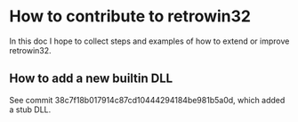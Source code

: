 # How to contribute to retrowin32

In this doc I hope to collect steps and examples of how to extend or improve
retrowin32.

## How to add a new builtin DLL

See commit 38c7f18b017914c87cd10444294184be981b5a0d, which added a stub DLL.
